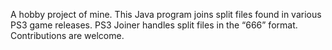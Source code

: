 A hobby project of mine. This Java program joins split files found in various PS3 game releases.
PS3 Joiner handles split files in the “666” format.
Contributions are welcome.
